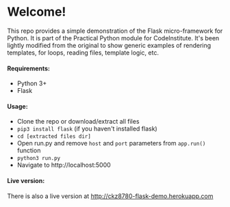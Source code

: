 # Welcome! 

This repo provides a simple demonstration of the Flask micro-framework for Python. It is part of the Practical Python module for CodeInstitute. It's been lightly modified from the original to show generic examples of rendering templates, for loops, reading files, template logic, etc.

#### Requirements:

- Python 3+
- Flask

#### Usage:

- Clone the repo or download/extract all files
- `pip3 install flask` (if you haven't installed flask)
- `cd [extracted files dir]`
- Open run.py and remove `host` and `port` parameters from `app.run()` function
- `python3 run.py `
- Navigate to http://localhost:5000

#### Live version:

There is also a live version at http://ckz8780-flask-demo.herokuapp.com